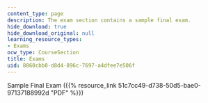 ```yaml
---
content_type: page
description: The exam section contains a sample final exam.
hide_download: true
hide_download_original: null
learning_resource_types:
- Exams
ocw_type: CourseSection
title: Exams
uid: 8860cbb8-d8d4-896c-7697-a4dfee7e506f
---
```


Sample Final Exam ({{% resource_link 51c7cc49-d738-50d5-bae0-97137188992d "PDF" %}})